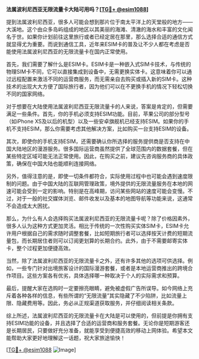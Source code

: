 **法属波利尼西亚无限流量卡大陆可用吗？[[TG💪+ @esim1088](https://t.me/s/esim1088)]**

提到法属波利尼西亚，很多人可能会想到那片位于南太平洋上的天堂般的地方——大溪地。这个由众多岛屿组成的地区以其美丽的海滩、清澈的海水和丰富的文化闻名于世。如果你计划前往这里旅行或者已经定居在那里，那么选择合适的通信方式就显得尤为重要。而说到通信工具，近年来ESIM卡的普及让不少人都在考虑是否能使用法属波利尼西亚的无限流量卡在国内正常使用。

首先，我们需要了解什么是ESIM卡。ESIM卡是一种嵌入式SIM卡技术，与传统的物理SIM卡不同，它可以直接集成到设备中，无需更换实体卡。这意味着你可以通过远程配置来激活不同的运营商服务，而无需亲自去购买或插入新的SIM卡。这种技术的出现大大方便了国际旅行者，因为他们可以在不更换手机的情况下轻松切换不同的国家网络。

对于想要在大陆使用法属波利尼西亚无限流量卡的人来说，答案是肯定的，但需要满足一些条件。首先，你的手机必须支持ESIM功能。目前，苹果公司的部分型号（如iPhone XS及以后的机型）以及一些安卓旗舰机已经支持ESIM。如果你的手机不支持ESIM，那么你需要考虑其他解决方案，比如购买一台支持ESIM的设备。

其次，即使你的手机支持ESIM，还需要确认你所选择的服务提供商是否支持在中国大陆地区的漫游服务。很多国际运营商虽然提供了全球范围内的数据套餐，但在某些特定区域可能无法正常使用。因此，在购买之前，建议先咨询服务商的具体政策，确保在中国大陆也能顺利连接网络。

另外，值得注意的是，即使一切条件都符合，实际使用过程中也可能会遇到速度限制的问题。由于中国大陆的互联网管理政策，境外提供的无限流量服务在本地的网速可能会受到一定的影响。特别是在高峰期，访问某些网站的速度可能会变慢。不过，对于一般的社交媒体浏览、邮件收发以及基本的地图导航等功能来说，这通常不会造成太大困扰。

那么，为什么有人会选择购买法属波利尼西亚的无限流量卡呢？除了价格因素外，很多人认为这种方式更加灵活。相比于传统的一次性购买实体SIM卡，ESIM卡允许用户根据自己的需求随时调整套餐，比如短期旅行者可以选择按天计费的短期流量包，而长期居住者则可以订阅更划算的长期合约。此外，由于不需要邮寄实体卡，整个过程更加便捷高效。

当然，除了法属波利尼西亚的无限流量卡之外，还有许多其他的选项可供选择。例如，一些专门针对出境旅客设计的国际漫游套餐，或者是本地运营商推出的跨境合作项目。这些方案各有优劣，具体选择哪一种取决于个人的实际需求和预算。

最后，提醒大家在选购时一定要擦亮眼睛，避免被虚假广告所误导。如今网络上充斥着各种各样的信息，有些所谓的“无限流量”其实隐藏了不少陷阱，比如流量上限、隐藏费用等。因此，务必从正规渠道获取服务，并仔细阅读相关条款。

综上所述，法属波利尼西亚的无限流量卡在大陆是可以使用的，但前提是你拥有支持ESIM功能的设备，并且选择了合适的运营商和服务套餐。无论你是短期游客还是长期居民，只要做好充分准备，就能享受到便捷高效的移动上网体验。希望本文能帮助大家更好地理解这一话题，祝大家旅途愉快！

[[TG💪+ @esim1088](https://t.me/s/esim1088) ![Image](https://i.postimg.cc/4NQfJmqS/Snipaste-2025-05-13-00-14-12.png)]